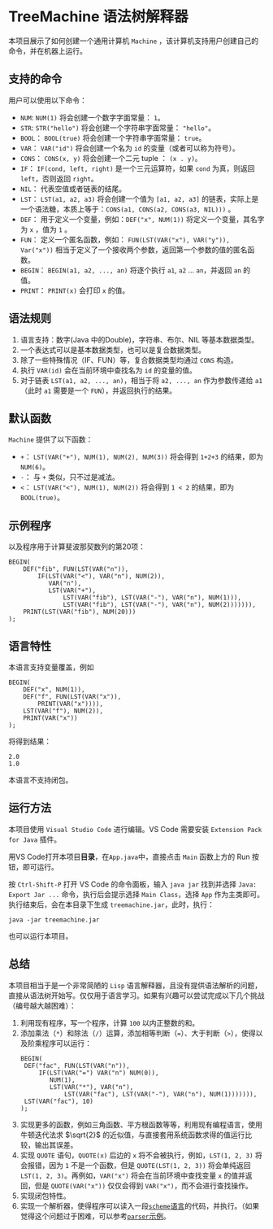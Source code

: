 # TreeMachine 语法树解释器

本项目展示了如何创建一个通用计算机 `Machine` ，该计算机支持用户创建自己的命令，并在机器上运行。

## 支持的命令

用户可以使用以下命令：

- `NUM`: `NUM(1)` 将会创建一个数字字面常量： `1`。
- `STR`: `STR("hello")` 将会创建一个字符串字面常量： `"hello"`。
- `BOOL`： `BOOL(true)` 将会创建一个字符串字面常量： `true`。
- `VAR`： `VAR("id")` 将会创建一个名为 `id` 的变量（或者可以称为符号）。
- `CONS`： `CONS(x, y)` 将会创建一个二元 tuple ： `(x . y)`。
- `IF`： `IF(cond, left, right)` 是一个三元运算符，如果 `cond` 为真，则返回 `left`，否则返回 `right`。
- `NIL`： 代表空值或者链表的结尾。
- `LST`： `LST(a1, a2, a3)` 将会创建一个值为 `[a1, a2, a3]` 的链表，实际上是一个语法糖，本质上等于：`CONS(a1, CONS(a2, CONS(a3, NIL)))` 。
- `DEF`： 用于定义一个变量，例如：`DEF("x", NUM(1))` 将定义一个变量，其名字为 `x` ，值为 `1` 。
- `FUN`： 定义一个匿名函数，例如： `FUN(LST(VAR("x"), VAR("y")), Var("x"))` 相当于定义了一个接收两个参数，返回第一个参数的值的匿名函数。
- `BEGIN`： `BEGIN(a1, a2, ..., an)` 将逐个执行 `a1`, `a2` ... `an`，并返回 `an` 的值。
- `PRINT`： `PRINT(x)` 会打印 `x` 的值。
  
## 语法规则

1. 语言支持：数字(Java 中的Double)，字符串、布尔、NIL 等基本数据类型。
2. 一个表达式可以是基本数据类型，也可以是复合数据类型。
3. 除了一些特殊情况（IF、FUN）等，复合数据类型均通过 `CONS` 构造。
4. 执行 `VAR(id)` 会在当前环境中查找名为 `id` 的变量的值。
5. 对于链表 `LST(a1, a2, ..., an)`，相当于将 `a2, ..., an` 作为参数传递给 `a1` （此时 `a1` 需要是一个 `FUN`），并返回执行的结果。

## 默认函数

`Machine` 提供了以下函数：

- `+`： `LST(VAR("+"), NUM(1), NUM(2), NUM(3))` 将会得到 `1+2+3` 的结果，即为 `NUM(6)`。
- `-`： 与 `+` 类似，只不过是减法。
- `<`： `LST(VAR("<"), NUM(1), NUM(2))` 将会得到 `1 < 2` 的结果，即为 `BOOL(true)`。

## 示例程序

以及程序用于计算斐波那契数列的第20项：

```
BEGIN(
    DEF("fib", FUN(LST(VAR("n")),
        IF(LST(VAR("<"), VAR("n"), NUM(2)),
           VAR("n"),
           LST(VAR("+"),
               LST(VAR("fib"), LST(VAR("-"), VAR("n"), NUM(1))),
               LST(VAR("fib"), LST(VAR("-"), VAR("n"), NUM(2))))))),
    PRINT(LST(VAR("fib"), NUM(20)))
);
```

## 语言特性

本语言支持变量覆盖，例如

```
BEGIN(
    DEF("x", NUM(1)),
    DEF("f", FUN(LST(VAR("x")),
        PRINT(VAR("x")))),
    LST(VAR("f"), NUM(2)),
    PRINT(VAR("x"))
);
```

将得到结果：

```
2.0
1.0
```

本语言不支持闭包。

## 运行方法

本项目使用 `Visual Studio Code` 进行编辑。VS Code 需要安装 `Extension Pack for Java` 插件。

用VS Code打开本项目**目录**，在`App.java`中，直接点击 `Main` 函数上方的 Run 按钮，即可运行。

按 `Ctrl-Shift-P` 打开 VS Code 的命令面板，输入 `java jar` 找到并选择 `Java: Export Jar ...` 命令，执行后会提示选择 `Main Class`，选择 `App` 作为主类即可。执行结束后，会在本目录下生成 `treemachine.jar`，此时，执行：

```shell
java -jar treemachine.jar
```

也可以运行本项目。

## 总结

本项目相当于是一个非常简陋的 `Lisp` 语言解释器，且没有提供语法解析的问题，直接从语法树开始写。仅仅用于语言学习。如果有兴趣可以尝试完成以下几个挑战（编号越大越困难）：

1. 利用现有程序，写一个程序，计算 `100` 以内正整数的和。
2. 添加乘法（`*`）和除法（`/`）运算，添加相等判断（`=`）、大于判断（`>`），使得以及阶乘程序可以运行：
   ```
   BEGIN(
    DEF("fac", FUN(LST(VAR("n")),
        IF(LST(VAR("=") VAR("n") NUM(0)),
           NUM(1),
           LST(VAR("*"), VAR("n"),
               LST(VAR("fac"), LST(VAR("-"), VAR("n"), NUM(1))))))),
    LST(VAR("fac"), 10)
   );
   ```
3. 实现更多的函数，例如三角函数、平方根函数等等，利用现有编程语言，使用牛顿迭代法求 $\sqrt{2}$ 的近似值，与直接套用系统函数求得的值运行比较，输出其误差。
4. 实现 `QUOTE` 语句，`QUOTE(x)` 后边的 `x` 将不会被执行，例如，`LST(1, 2, 3)` 将会报错，因为 `1` 不是一个函数，但是 `QUOTE(LST(1, 2, 3))` 将会单纯返回 `LST(1, 2, 3)`。再例如，`VAR("x")` 将会在当前环境中查找变量 `x` 的值并返回，但是 `QUOTE(VAR("x"))` 仅仅会得到 `VAR("x")`，而不会进行查找操作。
5. 实现闭包特性。
6. 实现一个解析器，使得程序可以读入一段[`scheme`语言](https://www.scheme.com/tspl4/)的代码，并执行。（如果觉得这个问题过于困难，可以参考[`parser`示例](https://github.com/pdcxs/java-class-material/tree/main/examples/parser)。